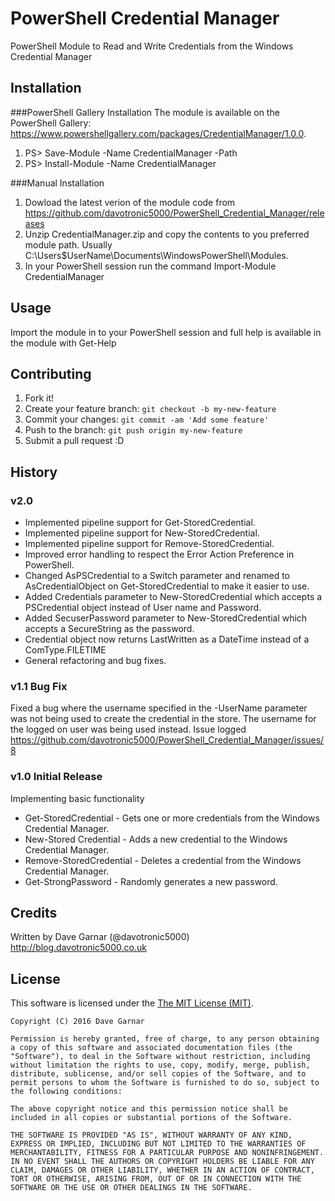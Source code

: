 # PowerShell Credential Manager
PowerShell Module to Read and Write Credentials from the Windows Credential Manager

## Installation
###PowerShell Gallery Installation
The module is available on the PowerShell Gallery: https://www.powershellgallery.com/packages/CredentialManager/1.0.0.

1. PS> Save-Module -Name CredentialManager -Path <path>
2. PS> Install-Module -Name CredentialManager

###Manual Installation

1. Dowload the latest verion of the module code from https://github.com/davotronic5000/PowerShell_Credential_Manager/releases
2. Unzip CredentialManager.zip and copy the contents to you preferred module path. Usually C:\Users\$UserName\Documents\WindowsPowerShell\Modules.
3. In your PowerShell session run the command Import-Module CredentialManager

## Usage

Import the module in to your PowerShell session and full help is available in the module with Get-Help

## Contributing

1. Fork it!
2. Create your feature branch: `git checkout -b my-new-feature`
3. Commit your changes: `git commit -am 'Add some feature'`
4. Push to the branch: `git push origin my-new-feature`
5. Submit a pull request :D

## History

### v2.0
- Implemented pipeline support for Get-StoredCredential.
- Implemented pipeline support for New-StoredCredential.
- Implemented pipeline support for Remove-StoredCredential.
- Improved error handling to respect the Error Action Preference in PowerShell.
- Changed AsPSCredential to a Switch parameter and renamed to AsCredentialObject on Get-StoredCredential to make it easier to use.
- Added Credentials parameter to New-StoredCredential which accepts a PSCredential object instead of User name and Password.
- Added SecuserPassword parameter to New-StoredCredential which accepts a SecureString as the password.
- Credential object now returns LastWritten as a DateTime instead of a ComType.FILETIME
- General refactoring and bug fixes. 

### v1.1 Bug Fix
Fixed a bug where the username specified in the -UserName parameter was not being used to create the credential in the store. The username for the logged on user was being used instead. Issue logged https://github.com/davotronic5000/PowerShell_Credential_Manager/issues/8


### v1.0 Initial Release
Implementing basic functionality
- Get-StoredCredential - Gets one or more credentials from the Windows Credential Manager.
- New-Stored Credential - Adds a new credential to the Windows Credential Manager.
- Remove-StoredCredential - Deletes a credential from the Windows Credential Manager.
- Get-StrongPassword - Randomly generates a new password.

## Credits

Written by Dave Garnar (@davotronic5000)
http://blog.davotronic5000.co.uk

## License


This software is licensed under the [The MIT License (MIT)](http://opensource.org/licenses/MIT).

	Copyright (C) 2016 Dave Garnar

	Permission is hereby granted, free of charge, to any person obtaining a copy of this software and associated documentation files (the "Software"), to deal in the Software without restriction, including without limitation the rights to use, copy, modify, merge, publish, distribute, sublicense, and/or sell copies of the Software, and to permit persons to whom the Software is furnished to do so, subject to the following conditions:

	The above copyright notice and this permission notice shall be included in all copies or substantial portions of the Software.

	THE SOFTWARE IS PROVIDED "AS IS", WITHOUT WARRANTY OF ANY KIND, EXPRESS OR IMPLIED, INCLUDING BUT NOT LIMITED TO THE WARRANTIES OF MERCHANTABILITY, FITNESS FOR A PARTICULAR PURPOSE AND NONINFRINGEMENT. IN NO EVENT SHALL THE AUTHORS OR COPYRIGHT HOLDERS BE LIABLE FOR ANY CLAIM, DAMAGES OR OTHER LIABILITY, WHETHER IN AN ACTION OF CONTRACT, TORT OR OTHERWISE, ARISING FROM, OUT OF OR IN CONNECTION WITH THE SOFTWARE OR THE USE OR OTHER DEALINGS IN THE SOFTWARE.
